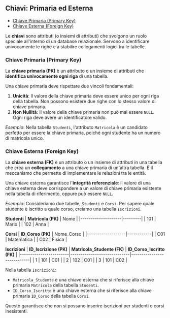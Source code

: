 ## Chiavi: Primaria ed Esterna <!-- omit in toc -->

- [Chiave Primaria (Primary Key)](#chiave-primaria-primary-key)
- [Chiave Esterna (Foreign Key)](#chiave-esterna-foreign-key)

Le **chiavi** sono attributi (o insiemi di attributi) che svolgono un ruolo speciale all'interno di un database relazionale. Servono a identificare univocamente le righe e a stabilire collegamenti logici tra le tabelle.

### Chiave Primaria (Primary Key)

La **chiave primaria (PK)** è un attributo o un insieme di attributi che **identifica univocamente ogni riga** di una tabella.

Una chiave primaria deve rispettare due vincoli fondamentali:

1.  **Unicità**: Il valore della chiave primaria deve essere unico per ogni riga della tabella. Non possono esistere due righe con lo stesso valore di chiave primaria.
2.  **Non Nullità**: Il valore della chiave primaria non può mai essere `NULL`. Ogni riga deve avere un identificatore valido.

_Esempio_: Nella tabella `Studenti`, l'attributo `Matricola` è un candidato perfetto per essere la chiave primaria, poiché ogni studente ha un numero di matricola unico.

### Chiave Esterna (Foreign Key)

La **chiave esterna (FK)** è un attributo o un insieme di attributi in una tabella che crea un **collegamento** a una chiave primaria di un'altra tabella. È il meccanismo che permette di implementare le relazioni tra le entità.

Una chiave esterna garantisce l'**integrità referenziale**: il valore di una chiave esterna deve corrispondere a un valore di chiave primaria esistente nella tabella di riferimento, oppure può essere `NULL`.

_Esempio_: Consideriamo due tabelle, `Studenti` e `Corsi`. Per sapere quale studente è iscritto a quale corso, creiamo una tabella `Iscrizioni`.

**Studenti**
| **Matricola (PK)** | Nome |
|--------------------|---------|
| 101 | Mario |
| 102 | Anna |

**Corsi**
| **ID_Corso (PK)** | Nome_Corso |
|-------------------|------------|
| C01 | Matematica |
| C02 | Fisica |

**Iscrizioni**
| **ID_Iscrizione (PK)** | **Matricola_Studente (FK)** | **ID_Corso_Iscritto (FK)** |
|------------------------|-----------------------------|----------------------------|
| 1 | 101 | C01 |
| 2 | 102 | C01 |
| 3 | 101 | C02 |

Nella tabella `Iscrizioni`:

- `Matricola_Studente` è una chiave esterna che si riferisce alla chiave primaria `Matricola` della tabella `Studenti`.
- `ID_Corso_Iscritto` è una chiave esterna che si riferisce alla chiave primaria `ID_Corso` della tabella `Corsi`.

Questo garantisce che non si possano inserire iscrizioni per studenti o corsi inesistenti.